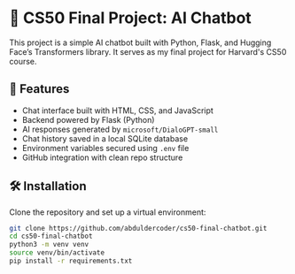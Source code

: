 # 🤖 CS50 Final Project: AI Chatbot

This project is a simple AI chatbot built with Python, Flask, and Hugging Face’s Transformers library. It serves as my final project for Harvard's CS50 course.

## 🚀 Features

- Chat interface built with HTML, CSS, and JavaScript
- Backend powered by Flask (Python)
- AI responses generated by `microsoft/DialoGPT-small`
- Chat history saved in a local SQLite database
- Environment variables secured using `.env` file
- GitHub integration with clean repo structure

## 🛠 Installation

Clone the repository and set up a virtual environment:

```bash
git clone https://github.com/abduldercoder/cs50-final-chatbot.git
cd cs50-final-chatbot
python3 -m venv venv
source venv/bin/activate
pip install -r requirements.txt
